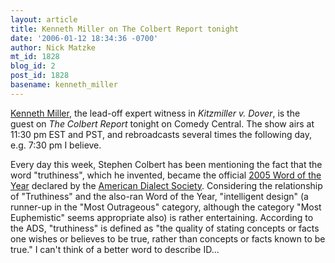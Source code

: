 ```yaml
---
layout: article
title: Kenneth Miller on The Colbert Report tonight
date: '2006-01-12 18:34:36 -0700'
author: Nick Matzke
mt_id: 1828
blog_id: 2
post_id: 1828
basename: kenneth_miller
---
```

<img src="http://www.comedycentral.com/images/shows/colbert_report/videos/word/cr_2003_word_m5_rev.jpg" alt="" style="float:left;" />[Kenneth Miller](http://www.millerandlevine.com/km/evol/), the lead-off expert witness in _Kitzmiller v. Dover_, is the guest on _The Colbert Report_ tonight on Comedy Central.  The show airs at 11:30 pm EST and PST, and rebroadcasts several times the following day, e.g. 7:30 pm I believe.

Every day this week, Stephen Colbert has been mentioning the fact that the word "truthiness", which he invented, became the official [2005 Word of the Year](http://www.americandialect.org/index.php/amerdial/truthiness_voted_2005_word_of_the_year/) declared by the [American Dialect Society](http://www.americandialect.org).  Considering the relationship of "Truthiness" and the also-ran Word of the Year, "intelligent design" (a runner-up in the "Most Outrageous" category, although the category "Most Euphemistic" seems appropriate also) is rather entertaining.  According to the ADS, "truthiness" is defined as "the quality of stating concepts or facts one wishes or believes to be true, rather than concepts or facts known to be true."  I can't think of a better word to describe ID...
